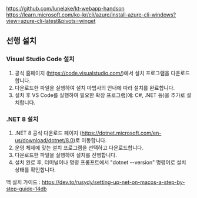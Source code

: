 https://github.com/lunelake/kt-webapp-handson
https://learn.microsoft.com/ko-kr/cli/azure/install-azure-cli-windows?view=azure-cli-latest&pivots=winget

## 선행 설치

### Visual Studio Code 설치

1. 공식 홈페이지 (https://code.visualstudio.com/)에서 설치 프로그램을 다운로드합니다.
2. 다운로드한 파일을 실행하여 설치 마법사의 안내에 따라 설치를 완료합니다.
3. 설치 후 VS Code를 실행하여 필요한 확장 프로그램(예: C#, .NET 등)을 추가로 설치합니다.

### .NET 8 설치

1. .NET 8 공식 다운로드 페이지 (https://dotnet.microsoft.com/en-us/download/dotnet/8.0)로 이동합니다.
2. 운영 체제에 맞는 설치 프로그램을 선택하고 다운로드합니다.
3. 다운로드한 파일을 실행하여 설치를 진행합니다.
4. 설치 완료 후, 터미널이나 명령 프롬프트에서 "dotnet --version" 명령어로 설치 상태를 확인합니다.

맥 설치 가이드 : https://dev.to/rusydy/setting-up-net-on-macos-a-step-by-step-guide-14db

